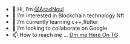 - 👋 Hi, I’m <a href="wehavebest.com"> @AsadNoul</a>
- 👀 I’m interested in Blockchain technology Nft
- 🌱 I’m currently learning c++,flutter 
- 💞️ I’m looking to collaborate on Google 
- 📫 How to reach me ...
<a href="t.me/asadnoultech1"> Dm me Here On TG</a>
<!---
AsadNoul/AsadNoul is a ✨ special ✨ repository because its `README.md` (this file) appears on your GitHub profile.
You can click the Preview link to take a look at your changes.
--->
